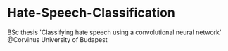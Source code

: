# Hate-Speech-Classification
BSc thesis 'Classifying hate speech using a convolutional neural network' @Corvinus University of Budapest
